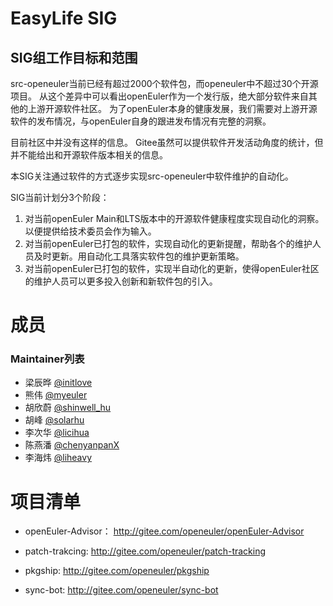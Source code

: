 
# EasyLife SIG

## SIG组工作目标和范围

src-openeuler当前已经有超过2000个软件包，而openeuler中不超过30个开源项目。
从这个差异中可以看出openEuler作为一个发行版，绝大部分软件来自其他的上游开源软件社区。
为了openEuler本身的健康发展，我们需要对上游开源软件的发布情况，与openEuler自身的跟进发布情况有完整的洞察。

目前社区中并没有这样的信息。
Gitee虽然可以提供软件开发活动角度的统计，但并不能给出和开源软件版本相关的信息。

本SIG关注通过软件的方式逐步实现src-openeuler中软件维护的自动化。

SIG当前计划分3个阶段：

1. 对当前openEuler Main和LTS版本中的开源软件健康程度实现自动化的洞察。以便提供给技术委员会作为输入。
2. 对当前openEuler已打包的软件，实现自动化的更新提醒，帮助各个的维护人员及时更新。用自动化工具落实软件包的维护更新策略。
3. 对当前openEuler已打包的软件，实现半自动化的更新，使得openEuler社区的维护人员可以更多投入创新和新软件包的引入。


# 成员

### Maintainer列表

  - 梁辰晔 [@initlove](https://gitee.com/initlove)
  - 熊伟 [@myeuler](https://gitee.com/myeuler)
  - 胡欣蔚 [@shinwell_hu](https://gitee.com/shinwell_hu)
  - 胡峰 [@solarhu](https://gitee.com/solarhu)
  - 李次华 [@licihua](https://gitee.com/licihua)
  - 陈燕潘 [@chenyanpanX](https://gitee.com/chenyanpanX)
  - 李海炜 [@liheavy](https://gitee.com/liheavy)


# 项目清单

- openEuler-Advisor：
  http://gitee.com/openeuler/openEuler-Advisor

- patch-trakcing:
  http://gitee.com/openeuler/patch-tracking

- pkgship:
  http://gitee.com/openeuler/pkgship

- sync-bot:
  http://gitee.com/openeuler/sync-bot

